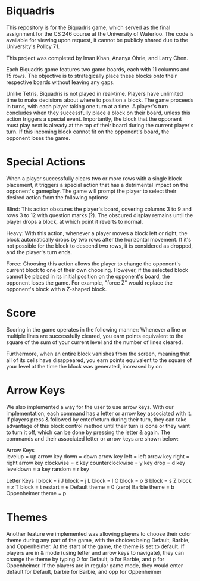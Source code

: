 # Biquadris

This repository is for the Biquadris game, which served as the final assignment for the CS 246 course at the University of Waterloo. The code is available for viewing upon request, it cannot be publicly shared due to the University's Policy 71.

This project was completed by Iman Khan, Ananya Ohrie, and Larry Chen.

Each Biquadris game features two game boards, each with 11 columns and 15 rows. The objective is to strategically place these blocks onto their respective boards without leaving any gaps.

Unlike Tetris, Biquadris is not played in real-time. Players have unlimited time to make decisions about where to position a block. The game proceeds in turns, with each player taking one turn at a time. A player's turn concludes when they successfully place a block on their board, unless this action triggers a special event. Importantly, the block that the opponent must play next is already at the top of their board during the current player's turn. If this incoming block cannot fit on the opponent's board, the opponent loses the game.

# Special Actions

When a player successfully clears two or more rows with a single block placement, it triggers a special action that has a detrimental impact on the opponent's gameplay. The game will prompt the player to select their desired action from the following options:

Blind: This action obscures the player's board, covering columns 3 to 9 and rows 3 to 12 with question marks (?). The obscured display remains until the player drops a block, at which point it reverts to normal.

Heavy: With this action, whenever a player moves a block left or right, the block automatically drops by two rows after the horizontal movement. If it's not possible for the block to descend two rows, it is considered as dropped, and the player's turn ends.

Force: Choosing this action allows the player to change the opponent's current block to one of their own choosing. However, if the selected block cannot be placed in its initial position on the opponent's board, the opponent loses the game. For example, "force Z" would replace the opponent's block with a Z-shaped block.

# Score

Scoring in the game operates in the following manner: Whenever a line or multiple lines are successfully cleared, you earn points equivalent to the square of the sum of your current level and the number of lines cleared. 

Furthermore, when an entire block vanishes from the screen, meaning that all of its cells have disappeared, you earn points equivalent to the square of your level at the time the block was generated, increased by on

# Arrow Keys

We also implemented a way for the user to use arrow keys.
With our implementation, each command has a letter or arrow key associated with it. If players press & followed by enter/return during their turn, they can take advantage of this block control method until their turn is done or they want to turn it off, which can be done by pressing the letter & again. The commands and their associated letter or arrow keys are shown below:

Arrow Keys			      
levelup = up arrow key
down = down arrow key
left = left arrow key
right = right arrow key
clockwise = x key
counterclockwise = y key
drop = d key
leveldown = a key
random = r key

Letter Keys
I block = i
J block = j
L block = l
O block = o
S block = s
Z block = z
T block = t
restart = e
Default theme = 0 (zero)
Barbie theme = b
Oppenheimer theme = p

# Themes

Another feature we implemented was allowing players to choose their color theme during any part of the game, with the choices being Default, Barbie, and Oppenheimer. At the start of the game, the theme is set to default. If players are in & mode (using letter and arrow keys to navigate), they can change the theme by typing 0 for Default, b for Barbie, and p for Oppenheimer. If the players are in regular game mode, they would enter default for Default, barbie for Barbie, and opp for Oppenheimer


